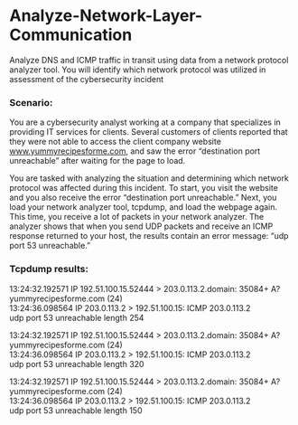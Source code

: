 # Analyze-Network-Layer-Communication
Analyze DNS and ICMP traffic in transit using data from a network protocol analyzer tool. You will identify which network protocol was utilized in assessment of the cybersecurity incident

### Scenario:
You are a cybersecurity analyst working at a company that specializes in providing IT services for clients. Several customers of clients reported that they were not able to access the client company website www.yummyrecipesforme.com, and saw the error “destination port unreachable” after waiting for the page to load. 

You are tasked with analyzing the situation and determining which network protocol was affected during this incident. To start, you visit the website and you also receive the error “destination port unreachable.” Next, you load your network analyzer tool, tcpdump, and load the webpage again. This time, you receive a lot of packets in your network analyzer. The analyzer shows that when you send UDP packets and receive an ICMP response returned to your host, the results contain an error message: “udp port 53 unreachable.” 


### Tcpdump results:
13:24:32.192571 IP 192.51.100.15.52444 > 203.0.113.2.domain: 35084+ A?  
yummyrecipesforme.com (24)  
13:24:36.098564 IP 203.0.113.2 > 192.51.100.15: ICMP 203.0.113.2  
udp port 53 unreachable length 254  

13:24:32.192571 IP 192.51.100.15.52444 > 203.0.113.2.domain: 35084+ A?  
yummyrecipesforme.com (24)  
13:24:36.098564 IP 203.0.113.2 > 192.51.100.15: ICMP 203.0.113.2  
udp port 53 unreachable length 320  

13:24:32.192571 IP 192.51.100.15.52444 > 203.0.113.2.domain: 35084+ A?  
yummyrecipesforme.com (24)  
13:24:36.098564 IP 203.0.113.2 > 192.51.100.15: ICMP 203.0.113.2  
udp port 53 unreachable length 150  
